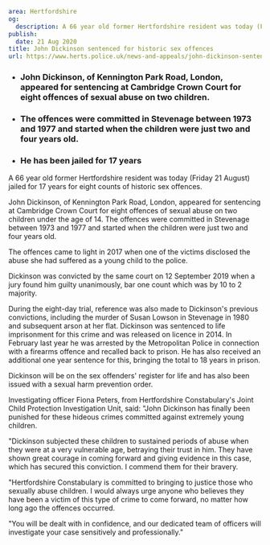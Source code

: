 ```yaml
area: Hertfordshire
og:
  description: A 66 year old former Hertfordshire resident was today (Friday 21 August) jailed for 17 years for eight counts of historic sex offences.
publish:
  date: 21 Aug 2020
title: John Dickinson sentenced for historic sex offences
url: https://www.herts.police.uk/news-and-appeals/john-dickinson-sentenced-for-historic-sex-offences-0511
```

* ### John Dickinson, of Kennington Park Road, London, appeared for sentencing at Cambridge Crown Court for eight offences of sexual abuse on two children.

 * ### The offences were committed in Stevenage between 1973 and 1977 and started when the children were just two and four years old.

 * ### He has been jailed for 17 years

A 66 year old former Hertfordshire resident was today (Friday 21 August) jailed for 17 years for eight counts of historic sex offences.

John Dickinson, of Kennington Park Road, London, appeared for sentencing at Cambridge Crown Court for eight offences of sexual abuse on two children under the age of 14. The offences were committed in Stevenage between 1973 and 1977 and started when the children were just two and four years old.

The offences came to light in 2017 when one of the victims disclosed the abuse she had suffered as a young child to the police.

Dickinson was convicted by the same court on 12 September 2019 when a jury found him guilty unanimously, bar one count which was by 10 to 2 majority.

During the eight-day trial, reference was also made to Dickinson's previous convictions, including the murder of Susan Lowson in Stevenage in 1980 and subsequent arson at her flat. Dickinson was sentenced to life imprisonment for this crime and was released on licence in 2014. In February last year he was arrested by the Metropolitan Police in connection with a firearms offence and recalled back to prison. He has also received an additional one year sentence for this, bringing the total to 18 years in prison.

Dickinson will be on the sex offenders' register for life and has also been issued with a sexual harm prevention order.

Investigating officer Fiona Peters, from Hertfordshire Constabulary's Joint Child Protection Investigation Unit, said: "John Dickinson has finally been punished for these hideous crimes committed against extremely young children.

"Dickinson subjected these children to sustained periods of abuse when they were at a very vulnerable age, betraying their trust in him. They have shown great courage in coming forward and giving evidence in this case, which has secured this conviction. I commend them for their bravery.

"Hertfordshire Constabulary is committed to bringing to justice those who sexually abuse children. I would always urge anyone who believes they have been a victim of this type of crime to come forward, no matter how long ago the offences occurred.

"You will be dealt with in confidence, and our dedicated team of officers will investigate your case sensitively and professionally."
